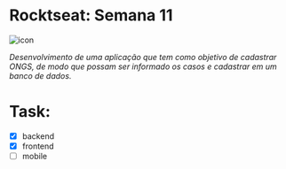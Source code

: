 # Rocktseat: Semana 11

![icon](https://user-images.githubusercontent.com/43425195/77949029-afe97a00-729c-11ea-9d99-0e2c7ebcf18d.png)


*Desenvolvimento de uma aplicação que tem como objetivo de cadastrar ONGS, de modo que possam ser informado os casos e cadastrar em um banco de dados.*

# Task:
- [x] backend
- [x] frontend
- [ ] mobile
